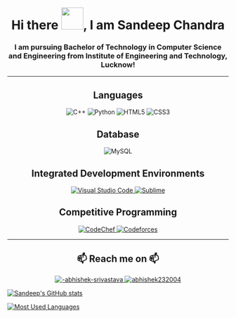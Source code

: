 <h1 align = "center"> Hi there <img src="https://media.tenor.com/SNL9_xhZl9oAAAAi/waving-hand-joypixels.gif" width="50">, I am Sandeep Chandra </h1>
<h3 align = "center"> I am pursuing Bachelor of Technology in Computer Science and Engineering from Institute of Engineering and Technology, Lucknow! </h3>

---
<h2 align="center">Languages</h2>
<p align="center">
  <img src="https://img.shields.io/badge/c++-%2300599C.svg?style=for-the-badge&logo=c%2B%2B&logoColor=white" alt="C++" />
  <img src="https://img.shields.io/badge/Python-FFD43B?style=for-the-badge&logo=python&logoColor=blue" alt="Python" />
  <img src="https://img.shields.io/badge/html5-%23E34F26.svg?style=for-the-badge&logo=html5&logoColor=white" alt="HTML5" />
  <img src="https://img.shields.io/badge/css3-%231572B6.svg?style=for-the-badge&logo=css3&logoColor=white" alt="CSS3" />
</p>
<h2 align="center">Database</h2>
<p align="center">
  <img src="https://img.shields.io/badge/MySQL-005C84?style=for-the-badge&logo=mysql&logoColor=white" alt="MySQL" />
</p>
<h2 align="center">Integrated Development Environments</h2>
<p align="center"> 
  <a href="https://code.visualstudio.com/" target="_blank">
    <img src="https://img.shields.io/badge/Visual_Studio_Code-0078D4?style=for-the-badge&logo=visual%20studio%20code&logoColor=white" alt="Visual Studio Code"/> 
  </a>
  <a href="https://www.sublimetext.com/" target="_blank">
    <img src="https://img.shields.io/badge/sublime_text-%23575757.svg?&style=for-the-badge&logo=sublime-text&logoColor=important" alt="Sublime"/> 
  </a>
</p>
<h2 align="center">Competitive Programming</h2>
<p align="center"> 
  <a href="https://www.codechef.com/users/sandeep0209" target="_blank">
    <img src="https://img.shields.io/badge/Codechef-%23B92B27.svg?&style=for-the-badge&logo=Codechef&logoColor=white" alt="CodeChef"/> 
  </a>
  <a href="https://codeforces.com/profile/sandeep_680" target="_blank">
    <img src="https://img.shields.io/badge/Codeforces-445f9d?style=for-the-badge&logo=Codeforces&logoColor=white" alt="Codeforces"/> 
  </a>
</p>  

---
<h2 align = "center"> 📫 Reach me on 📫 </h2>
<p align = "center"> 
  <a  href = "https://www.linkedin.com/in/sandeep-chandra-294258244/" target = "_blank"> 
    <img src="https://img.shields.io/badge/Linked%20In-0A66C2.svg?style=for-the-badge&logo=linkedin&logoColor=white" alt = "-abhishek-srivastava" />
  </a>
  <a href = "mailto:chandrasandeep0209@gmail.com" target = "_blank">
    <img src="https://img.shields.io/badge/Gmail-D14836?style=for-the-badge&logo=gmail&logoColor=white"  alt = "abhishek232004" />
  </a>
</p>

[![Sandeep's GitHub stats](https://github-readme-stats.vercel.app/api?username=Darkhunt16)](https://github.com/Darkhunt16/github-readme-stats)

[![Most Used Languages](https://github-readme-stats.vercel.app/api/top-langs/?username=Darkhunt16)](https://github.com/Darkhunt16/github-readme-stats)
